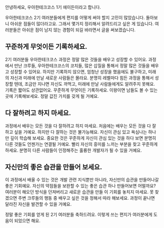안녕하세요, 우아한테크코스 1기 에이든이라고 합니다.

우아한테크코스 2기 여러분들에게 편지를 어떻게 써야 할지 고민이 많았습니다. 돌아보니 아쉬운 점들이 많더라고요. 그래서 몇가지 정리해서 알려드리고 싶은 게 있습니다. 여러분들은 아쉬운 점이 남지 않는 경험이 되길 바라면서 글을 써보겠습니다.

## 꾸준하게 무엇이든 기록하세요.

2기 여러분들 우아한테크코스 과정은 정말 많은 것들을 배우고 성장할 수 있어요. 과정에서 만난 크루들, 우아한테크코스의 코치들, 많은 삽질을 통해서 정말 많은 것들을 배우고 성장할 수 있어요. 하지만 기록하지 않으면, 엄청난 성장을 했음에도 불구하고, 미래의 자신과 미래에 만날 새로운 사람들은 몰라요. 분명히 레벨마다 힘든 과정을 통해서 성장할 텐데, 조금만 지나면 자신도 까먹고, 미래에 만날 사람들에게도 알려주지 못해요. 기록은 짧아도 상관없어요. 꾸준하게 무엇이든 기록하세요. 이왕이면 남들도 볼 수 있는 곳에 기록해보세요. 정말 값진 가치를 갖게 될 거예요.

## 다 잘하려고 하지 마세요.

과정에서 배우는 모든 것을 다 잘하려고 하지 마세요. 처음에는 배우는 모든 것을 다 잘하고 싶을 거예요. 하지만 다 잘하는 것은 불가능해요. 자신이 관심 있고 욕심나는 하나만 깊이 학습해 보세요. 중요한 것은 꾸준하게 자신이 관심 있는 것을 하다 보면 분명히 다른 것들도 언젠가는 연결될 거예요. 빨리 자신의 흥미를 느끼는 부분을 찾고 꾸준하게 하세요. 분명히 다른 사람들이 인정해주는 훌륭한 개발자가 될 수 있을 거예요.

## 자신만의 좋은 습관을 만들어 보세요.

이 과정에서 배울 수 있는 것은 개발 관련 지식뿐만 아니라, 자신만의 습관을 만들어나갈 좋은 기회예요. 자신의 약점들을 보완할 수 있는 좋은 습관 하나 만들어보면 어떨까요? 여러분이 해오던 방식을 던져버리고 새로운 습관을 만들 이 기회를 놓치지 마세요. 못 찾겠으면 주변 크루들의 행동 중 배우고 싶은 것을 정해서 따라 해보세요. 과정이 끝나면 달라진 자신을 발견할 수 있을 거예요.

정말 좋은 기회를 얻게 된 2기 여러분들 축하드려요. 이렇게 쓰는 편지가 여러분에게 도움이 되었으면 해요.
